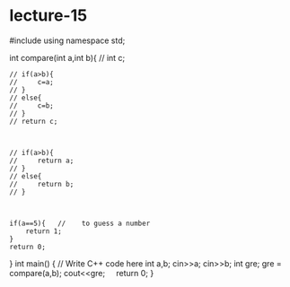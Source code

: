 # lecture-15
#include <iostream>
using namespace std;

int compare(int a,int b){
    // int c;
    
    // if(a>b){
    //     c=a;
    // }
    // else{
    //     c=b;
    // }
    // return c;
    
    
    
    // if(a>b){
    //     return a;
    // }
    // else{
    //     return b;
    // }
    
    
    
    if(a==5){   //    to guess a number
        return 1;
    }
    return 0;
}
int main() {
    // Write C++ code here
    int a,b;
    cin>>a;
    cin>>b;
    int gre;
    gre = compare(a,b);
    cout<<gre;
    return 0;
}
